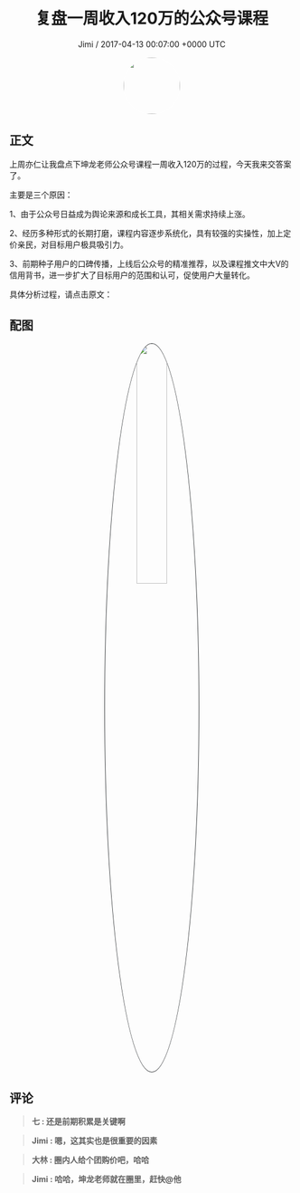 <h1 align="center">复盘一周收入120万的公众号课程</h1>
<p align="center">
    <a>Jimi / 2017-04-13 00:07:00 &#43;0000 UTC</a>
</p>

<div align="center">
    <img src="https://images.zsxq.com/FiWv5yIogjugrkjGNdMOpLbJJQQg?e=1590940799&amp;token=kIxbL07-8jAj8w1n4s9zv64FuZZNEATmlU_Vm6zD:3hf7dVV6u5P9ulK0iGgaBqJE7yo=" width="100" height="100" style="border:1px solid;border-radius:50%; color:#ffffff"/>
</div>

## 正文

<div>
 
上周亦仁让我盘点下坤龙老师公众号课程一周收入120万的过程，今天我来交答案了。

主要是三个原因：

1、由于公众号日益成为舆论来源和成长工具，其相关需求持续上涨。

2、经历多种形式的长期打磨，课程内容逐步系统化，具有较强的实操性，加上定价亲民，对目标用户极具吸引力。

3、前期种子用户的口碑传播，上线后公众号的精准推荐，以及课程推文中大V的信用背书，进一步扩大了目标用户的范围和认可，促使用户大量转化。

具体分析过程，请点击原文：
</div>

## 配图
<div class="image" align="center">

<img src="https://images.zsxq.com/Fl8q6qQ7uhZPFx--X6VP4phmOINp?imageMogr2/auto-orient/thumbnail/800x/format/jpg/blur/1x0/quality/75&amp;e=1590940799&amp;token=kIxbL07-8jAj8w1n4s9zv64FuZZNEATmlU_Vm6zD:9pxdIdHDMPjyBZTDP4xYTLfnV3Y=" width="33%" height="33%" style="border:1px solid;border-radius:50%; color:#3c3f41"/>

</div>

## 评论

<div align="left">
<div>

<blockquote >
<span> <strong>七 : 还是前期积累是关键啊 </strong></span>
</blockquote>

<blockquote >
<span> <strong>Jimi : 嗯，这其实也是很重要的因素 </strong></span>
</blockquote>

<blockquote >
<span> <strong>大林 : 圈内人给个团购价吧，哈哈 </strong></span>
</blockquote>

<blockquote >
<span> <strong>Jimi : 哈哈，坤龙老师就在圈里，赶快@他 </strong></span>
</blockquote>

</div>
</div>